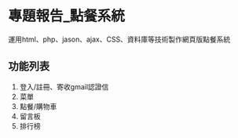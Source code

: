 # 專題報告_點餐系統
運用html、php、jason、ajax、CSS、資料庫等技術製作網頁版點餐系統

## 功能列表
1. 登入/註冊、寄收gmail認證信  
2. 菜單  
3. 點餐/購物車  
4. 留言板  
5. 排行榜  
